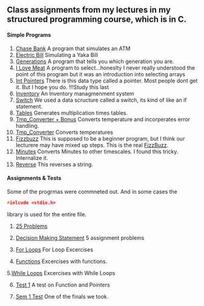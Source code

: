## Class assignments from my lectures in my structured programming course, which is in C.

#### Simple Programs
1. [Chase Bank](https://github.com/anzonathan/UCU-BSCS/blob/main/Year%201/Sem%201/C/Chase%20Bank.c) A program that simulates an ATM
2. [Electric Bill](https://github.com/anzonathan/UCU-BSCS/blob/main/Year%201/Sem%201/C/Electric%20Bill.c) Simulating a Yaka Bill
3. [Generations](https://github.com/anzonathan/UCU-BSCS/blob/main/Year%201/Sem%201/C/Generations.c) A program that tells you which generation you are.
4. [I Love Meat](https://github.com/anzonathan/UCU-BSCS/blob/main/Year%201/Sem%201/C/I%20love%20Meat.c) A program to select...honeslty I never really understood the point of this program but it was an introduction into selecting arrays
5. [Int Pointers](https://github.com/anzonathan/UCU-BSCS/blob/main/Year%201/Sem%201/C/Int%20Pointers.c) There is this data type called a pointer. Most people dont get it. But I hope you do. !!!Study this last
6. [Inventory](https://github.com/anzonathan/UCU-BSCS/blob/main/Year%201/Sem%201/C/Inventory.c) An Inventory managmenment system
7. [Switch](https://github.com/anzonathan/UCU-BSCS/blob/main/Year%201/Sem%201/C/Switch.c) We used a data scructure called a switch, its kind of like an if statement.
8. [Tables](https://github.com/anzonathan/UCU-BSCS/blob/main/Year%201/Sem%201/C/Tables.c) Generates multiplication times tables.
9. [Tmp_Converter + Bonus](https://github.com/anzonathan/UCU-BSCS/blob/main/Year%201/Sem%201/C/Tmp_Converter%20%2B%20Bonus%20.c) Converts temperature and incorperates error handling.
10. [Tmp_Converter](https://github.com/anzonathan/UCU-BSCS/blob/main/Year%201/Sem%201/C/Tmp_Converter%20%2B%20Bonus%20.c) Converts temperatures
11. [Fizzbuzz](https://github.com/anzonathan/UCU-BSCS/blob/main/Year%201/Sem%201/C/fizzbuzz.c) This is supposed to be a beginner program, but I think our lecturere may have mixed up steps. This is the real [FizzBuzz](https://en.wikipedia.org/wiki/Fizz_buzz).
12. [Minutes](https://github.com/anzonathan/UCU-BSCS/blob/main/Year%201/Sem%201/C/minutes.c) Converts Minutes to other timescales. I found this tricky. Internalize it.
13. [Reverse](https://github.com/anzonathan/UCU-BSCS/blob/main/Year%201/Sem%201/C/reverse.c) This reverses a string.


#### Assignments & Tests
Some of the progrmas were commneted out. 
And in some cases the 
```c
#inlcude <stdio.h>
```
library is used for the entire file.
1. [25 Problems](https://github.com/anzonathan/UCU-BSCS/blob/main/Year%201/Sem%201/C/25%20Problems.c) 

2. [Decision Making Statement](https://github.com/anzonathan/UCU-BSCS/blob/main/Year%201/Sem%201/C/Decsion%20Making%20Statements.c) 5 assignment problems

3. [For Loops](https://github.com/anzonathan/UCU-BSCS/blob/main/Year%201/Sem%201/C/Decsion%20Making%20Statements.c) For Loop Excercises

4. [Functions](https://github.com/anzonathan/UCU-BSCS/blob/main/Year%201/Sem%201/C/Functions.c) Excercises with functions.

5.[While Loops](https://github.com/anzonathan/UCU-BSCS/blob/main/Year%201/Sem%201/C/While%20Loops%20-1.c) Excercises with While Loops 

6. [Test 1](https://github.com/anzonathan/UCU-BSCS/tree/main/Year%201/Sem%201/C/Test%20on%20Functions%20and%20Pointers) A test on Function and Pointers

7. [Sem 1 Test](https://github.com/anzonathan/UCU-BSCS/tree/main/Year%201/Sem%201/C/Year%201%20Sem%201%20Test) One of the finals we took. 


   
